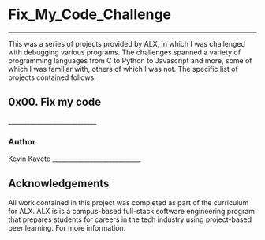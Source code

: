 # Fix_My_Code_Challenge
_________
This was a series of projects provided by ALX, in which I was challenged with debugging various programs. The challenges spanned a variety of programming languages from C to Python to Javascript and more, some of which I was familiar with, others of which I was not. The specific list of projects contained follows:

<h2>0x00. Fix my code</h2>
____________________________
<h3>Author</h3>
Kevin Kavete <kavetech@gmail.com>
____________________________  
<h2>Acknowledgements</h2>
All work contained in this project was completed as part of the curriculum for ALX. ALX is is a campus-based full-stack software engineering program that prepares students for careers in the tech industry using project-based peer learning. For more information.
